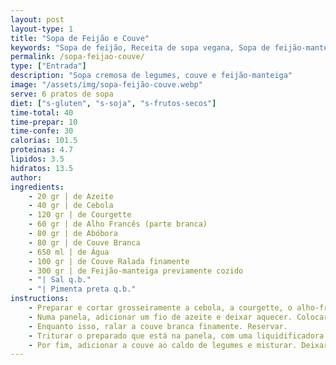 ```yaml
---
layout: post
layout-type: 1
title: "Sopa de Feijão e Couve"
keywords: "Sopa de feijão, Receita de sopa vegana, Sopa de feijão-manteiga,Sopa vegana saudável, Entrada vegana tradicional, Sopa cremosa com legumes, Receita saudável de sopa, Sopa rica em fibras, Alimentação plant-based, Sopa reconfortante de inverno"
permalink: /sopa-feijao-couve/
type: ["Entrada"]
description: "Sopa cremosa de legumes, couve e feijão-manteiga"
image: "/assets/img/sopa-feijão-couve.webp"
serve: 6 pratos de sopa
diet: ["s-gluten", "s-soja", "s-frutos-secos"]
time-total: 40
time-prepar: 10
time-confe: 30
calorias: 101.5
proteinas: 4.7
lipidos: 3.5
hidratos: 13.5
author: 
ingredients:
    - 20 gr | de Azeite
    - 40 gr | de Cebola
    - 120 gr | de Courgette
    - 60 gr | de Alho Francês (parte branca)
    - 80 gr | de Abóbora
    - 80 gr | de Couve Branca
    - 650 ml | de Água
    - 100 gr | de Couve Ralada finamente
    - 300 gr | de Feijão-manteiga previamente cozido
    - "| Sal q.b."
    - "| Pimenta preta q.b."
instructions:
    - Preparar e cortar grosseiramente a cebola, a courgette, o alho-francês, e 80gr da couve branca. Reservar.
    - Numa panela, adicionar um fio de azeite e deixar aquecer. Colocar a cebola a refogar e, de seguida, acrescentar os restantes legumes que foram cortados. Deixar que ganhem cor e, posteriormente adicionar a água. Assim que começar a ferver, temperar com sal e pimenta preta. Baixar para lume brando e deixar cozinhar por cerca de 30 minutos.
    - Enquanto isso, ralar a couve branca finamente. Reservar.
    - Triturar o preparado que está na panela, com uma liquidificadora ou uma varinha mágica até obter um creme homogéneo.
    - Por fim, adicionar a couve ao caldo de legumes e misturar. Deixar cozinhar em lume por cerca de 10 min, até a couve estar cozinhada. Por fim, adicionar o feijão-manteiga e deixar cozinhar um pouco. Quando tudo estiver cozinhado, está pronto a servir.
---
```

